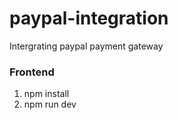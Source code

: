 # paypal-integration

Intergrating paypal payment gateway

### Frontend

1. npm install
2. npm run dev
